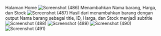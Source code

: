 Halaman Home
![Screenshot (486)](https://user-images.githubusercontent.com/89893117/161408469-bf7e97fa-48d1-467f-9cfc-c738bb710e20.png)
Menambahkan Nama barang, Harga, dan Stock
![Screenshot (487)](https://user-images.githubusercontent.com/89893117/161408476-859818cd-3c76-4173-b6ee-7ac154b7aa61.png)
Hasil dari menambahkan barang dengan output Nama barang sebagai title, ID, Harga, dan Stock menjadi subtitle
![Screenshot (488)](https://user-images.githubusercontent.com/89893117/161408478-9071ce49-d479-4f51-ae3c-eafeaf5b0cc2.png)
![Screenshot (489)](https://user-images.githubusercontent.com/89893117/161408480-63278e66-66c4-4ef0-92aa-9c4a85e8f158.png)
![Screenshot (490)](https://user-images.githubusercontent.com/89893117/161408482-8d8a2fe9-ef31-40a5-9273-2f411b8ae998.png)
![Screenshot (491)](https://user-images.githubusercontent.com/89893117/161408484-ce3c6ad9-69b9-4a87-bdaf-b7e6661ae8c6.png)

